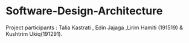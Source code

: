 # Software-Design-Architecture

Project participants : Talia Kastrati , Edin Jajaga ,Lirim Hamiti (191519) & Kushtrim Ukiq(191291).
